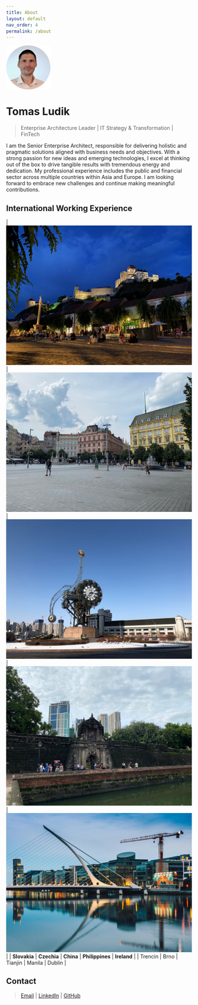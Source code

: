 ```yaml
---
title: About
layout: default
nav_order: 4
permalink: /about
---
```


<img src="/images/tomas_ludik2.png" width="120">

# Tomas Ludik

> Enterprise Architecture Leader &#124; IT Strategy & Transformation &#124; FinTech

I am the Senior Enterprise Architect, responsible for delivering holistic and pragmatic solutions aligned with business needs and objectives. With a strong passion for new ideas and emerging technologies, I excel at thinking out of the box to drive tangible results with tremendous energy and dedication. My professional experience includes the public and financial sector across multiple countries within Asia and Europe. I am looking forward to embrace new challenges and continue making meaningful contributions.

## International Working Experience

| ![Trencin](/images/Trencin.jpeg) | ![Brno](/images/Brno.jpeg)  | ![Tianjin](/images/Tianjin.jpeg) | ![Manila](/images/Manila.jpeg) | ![Dublin](/images/Dublin.jpeg) |
| **Slovakia** | **Czechia** | **China** | **Philippines** | **Ireland** |
| Trencin | Brno | Tianjin | Manila | Dublin |

## Contact

> [Email](mailto:tomas.ludik@gmail.com) &#124; [LinkedIn](https://www.linkedin.com/in/tomasludik)  &#124; [GitHub](https://github.com/tomasludik)